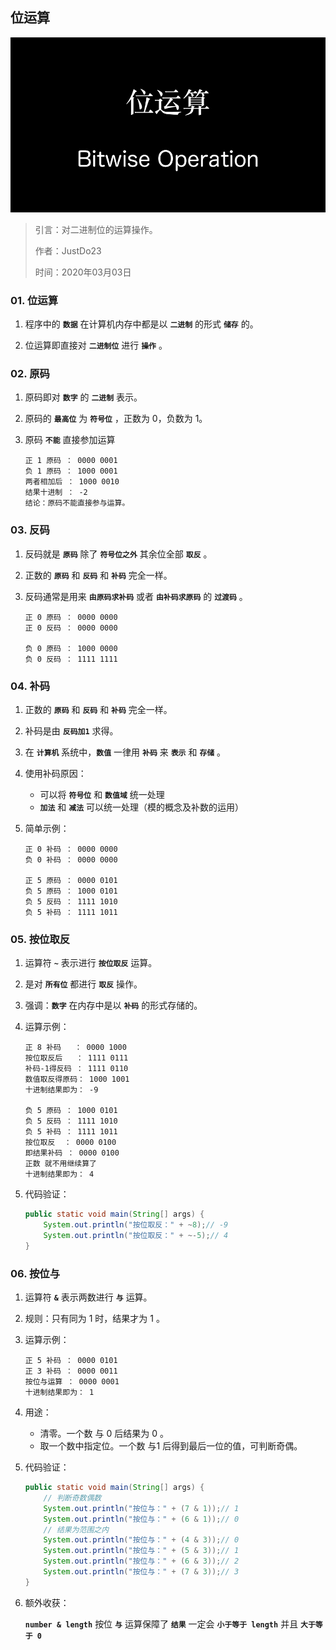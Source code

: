 ## 位运算

![BitwiseOperation](https://raw.githubusercontent.com/JustDo23/SnailMonitor/master/Picture/Cover/BitwiseOperation.png)

> 引言：对二进制位的运算操作。
>
> 作者：JustDo23
>
> 时间：2020年03月03日

### 01. 位运算

1. 程序中的 **`数据`** 在计算机内存中都是以 **`二进制`** 的形式 **`储存`** 的。

2. 位运算即直接对 **`二进制位`** 进行 **`操作`** 。

### 02. 原码

1. 原码即对 **`数字`** 的 **`二进制`** 表示。

2. 原码的 **`最高位`** 为 **`符号位`** ，正数为 0，负数为 1。

3. 原码 **`不能`** 直接参加运算

   ```
   正 1 原码 ： 0000 0001
   负 1 原码 ： 1000 0001
   两者相加后 ： 1000 0010
   结果十进制 ： -2
   结论：原码不能直接参与运算。
   ```

### 03. 反码

1. 反码就是 **`原码`** 除了 **`符号位之外`** 其余位全部 **`取反`** 。

2. 正数的 **`原码`** 和 **`反码`** 和 **`补码`** 完全一样。

3. 反码通常是用来 **`由原码求补码`** 或者 **`由补码求原码`** 的 **`过渡码`** 。

   ```
   正 0 原码 ： 0000 0000
   正 0 反码 ： 0000 0000
   
   负 0 原码 ： 1000 0000
   负 0 反码 ： 1111 1111
   ```

### 04. 补码

1. 正数的 **`原码`** 和 **`反码`** 和 **`补码`** 完全一样。

2. 补码是由 **`反码加1`** 求得。 

3. 在 **`计算机`** 系统中，**`数值`** 一律用 **`补码`** 来 **`表示`** 和 **`存储`** 。

4. 使用补码原因：

   * 可以将 **`符号位`** 和 **`数值域`** 统一处理
   * **`加法`** 和 **`减法`** 可以统一处理（模的概念及补数的运用）

5. 简单示例：

   ```
   正 0 补码 ： 0000 0000
   负 0 补码 ： 0000 0000
   
   正 5 原码 ： 0000 0101
   负 5 原码 ： 1000 0101
   负 5 反码 ： 1111 1010
   负 5 补码 ： 1111 1011
   ```

### 05. 按位取反

1. 运算符 **`~`** 表示进行 **`按位取反`** 运算。

2. 是对 **`所有位`** 都进行 **`取反`** 操作。

3. 强调：**`数字`** 在内存中是以 **`补码`** 的形式存储的。

4. 运算示例：

   ```
   正 8 补码   ： 0000 1000
   按位取反后   ： 1111 0111
   补码-1得反码 ： 1111 0110
   数值取反得原码： 1000 1001
   十进制结果即为： -9
   
   负 5 原码 ： 1000 0101
   负 5 反码 ： 1111 1010
   负 5 补码 ： 1111 1011
   按位取反  ： 0000 0100
   即结果补码 ： 0000 0100
   正数 就不用继续算了 
   十进制结果即为： 4
   ```

5. 代码验证：

   ```java
   public static void main(String[] args) {
       System.out.println("按位取反：" + ~8);// -9
       System.out.println("按位取反：" + ~-5);// 4
   }
   ```

### 06. 按位与

1. 运算符 **`&`** 表示两数进行 **`与`** 运算。

2. 规则：只有同为 1 时，结果才为 1 。

3. 运算示例：

   ```
   正 5 补码 ： 0000 0101
   正 3 补码 ： 0000 0011
   按位与运算 ： 0000 0001
   十进制结果即为： 1
   ```

4. 用途：

   * 清零。一个数 与 0 后结果为 0 。
   * 取一个数中指定位。一个数 与1 后得到最后一位的值，可判断奇偶。

5. 代码验证：

   ```java
   public static void main(String[] args) {
       // 判断奇数偶数
       System.out.println("按位与：" + (7 & 1));// 1
       System.out.println("按位与：" + (6 & 1));// 0
       // 结果为范围之内
       System.out.println("按位与：" + (4 & 3));// 0
       System.out.println("按位与：" + (5 & 3));// 1
       System.out.println("按位与：" + (6 & 3));// 2
       System.out.println("按位与：" + (7 & 3));// 3
   }
   ```

6. 额外收获：

   **`number & length`** 按位 **`与`** 运算保障了 **`结果`** 一定会 **`小于等于 length`** 并且 **`大于等于 0`** 

